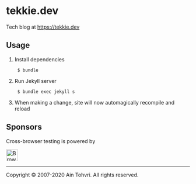 # tekkie.dev

Tech blog at https://tekkie.dev

## Usage

1. Install dependencies

        $ bundle

2. Run Jekyll server

        $ bundle exec jekyll s

3. When making a change, site will now automagically recompile and reload

## Sponsors

Cross-browser testing is powered by

<a href="https://www.browserstack.com" title="BrowserStack"><img src="https://rawgithub.com/ain/tekkie.dev/gh-pages/assets/browserstack.svg" height="32px" alt="BrowserStack"></a>

- - -
Copyright © 2007-2020 Ain Tohvri. All rights reserved.

